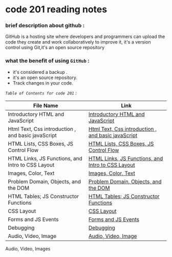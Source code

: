 

# code 201 reading notes



###  brief description about github :


 GitHub is a hosting site where developers and programmers can upload the code they create and work collaboratively to improve it, 
 it's a version control using Git,it's an open source repository 
 

###  what the benefit of using `GitHub` : 

+ it's considered a backup .
+ it's an open source repository. 
+ Track changes in your code.


 
*`Table of Contents for code 201` :*


| **File Name**  | **Link** |
| ----------- | ----------- |
|Introductory HTML and JavaScript | [Introductory HTML and JavaScript](https://nemaaalqetami.github.io/code-201-reading-notes/class01) |
|Html Text, Css introduction , and basic javaScript| [Html Text, Css introduction , and basic javaScript](https://nemaaalqetami.github.io/code-201-reading-notes/class-02)|
| HTML Lists, CSS Boxes, JS Control Flow| [HTML Lists, CSS Boxes, JS Control Flow](https://nemaaalqetami.github.io/code-201-reading-notes/class-03)|
|HTML Links, JS Functions, and Intro to CSS Layout |[HTML Links, JS Functions, and Intro to CSS Layout](https://nemaaalqetami.github.io/code-201-reading-notes/class-04) |
|Images, Color, Text | [Images, Color, Text](https://nemaaalqetami.github.io/code-201-reading-notes/class-05)|
|Problem Domain, Objects, and the DOM|[Problem Domain, Objects, and the DOM](https://nemaaalqetami.github.io/code-201-reading-notes/class-06) |
|HTML Tables; JS Constructor Functions|[HTML Tables; JS Constructor Functions](https://nemaaalqetami.github.io/code-201-reading-notes/class-07)|
|CSS Layout|[CSS Layout](https://nemaaalqetami.github.io/code-201-reading-notes/class-08)|
|Forms and JS Events|[Forms and JS Events](https://nemaaalqetami.github.io/code-201-reading-notes/class-09)|
|Debugging|[Debugging](https://nemaaalqetami.github.io/code-201-reading-notes/class-10)|
|Audio, Video, Image|[Audio, Video, Image](https://nemaaalqetami.github.io/code-201-reading-notes/class-11)|





Audio, Video, Images


